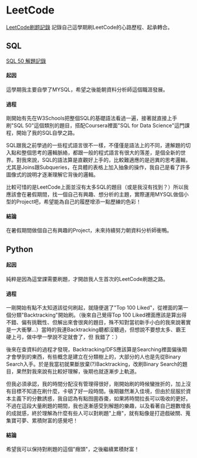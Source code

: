 # LeetCode
[LeetCode刷题記錄](https://leetcode.com/u/MiaSuen/)
記錄自己這學期刷LeetCode的心路歷程、起承轉合。

## SQL
[SQL 50 解題記錄](https://docs.google.com/spreadsheets/d/15qqGvfGRx7ht5HNYY4N-raoG-Ey8ttBaQsK410TrrNc/edit?usp=sharing)
#### 起因
這學期我主要自學了MYSQL，希望之後能朝資料分析師這個職涯發展。

#### 過程
剛開始有先在W3Schools把整個SQL的基礎語法看過一遍，接著就直接上手刷"SQL 50"這個類別的題目，搭配Coursera裡面"SQL for Data Science"這門課程，開始了我的SQL自學之路。

SQL跟我之前學過的一些程式語言很不一樣，不僅僅是語法上的不同，連解題的切入點和整個思考的邏輯脈絡，都跟一般的程式語言有很大的落差，是個全新的世界。對我來說，SQL的語法算是直觀好上手的，比較難適應的是迥異的思考邏輯，尤其是Joins跟Subqueries，在具體的表格上加入抽象的操作，我自己是看了許多圖像式的說明才逐漸理解它背後的邏輯。

比較可惜的是LeetCode上面並沒有太多SQL的題目（或是我沒有找到？）所以我應該會在暑假期間，找一個自己有興趣、想分析的主題，實際運用MYSQL做個小型的Project吧，希望能為自己的履歷增添一點歷練的色彩！

#### 結論
在暑假期間做個自己有興趣的Project，未來持續努力朝資料分析師衝鴨。

## Python
#### 起因
純粹是因為這堂課需要刷題，才開啟我人生首次的LeetCode刷題之路。

#### 過程
一剛開始有點不太知道該從何刷起，就隨便選了"Top 100 Liked"，從裡面的第一個分類"Backtracking"開始刷。（後來自己覺得Top 100 Liked裡面應該是算出得不錯、偏有挑戰性、但解出來會很爽的題目，殊不知對當初新手小白的我來說著實是一大衝擊...）當時的我連Backtracking聽都沒聽過，但想說不要想太多、霸王硬上弓，做中學一學說不定就會了，但 我錯了：）

後來在查資料的過程才發現，Backtracking/DFS應該算是Searching裡面偏後期才會學到的東西，有些概念是建立在分類樹上的，大部分的人也是先從Binary Search入手。於是我當初就果斷放棄(?)Backtracking，改刷Binary Search的題目，果然對我來說有比較好理解，後期也就逐漸步上軌道。

但我必須承認，我的時間分配沒有管理得很好，剛開始刷的時候蠻挫折的，加上沒有目標不知道在刷什麼，卡頓了好一段時間。後期雖然漸入佳境，但由於屈服於資本主義下的分數誘惑，我自認為有點囫圇吞棗，如果將時間拉長可以吸收的更好。不過在這段大量刷題的期間，我也逐漸感受到解題的樂趣，以及看著自己題數增長的成就感，終於理解為什麼有些人可以對刷題"上癮"，就有點像是打遊戲破關、蒐集寶可夢、累積財富的感覺吧！

#### 結論
希望我可以保持對刷題的這個"癮頭"，之後繼續累積財富！
